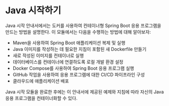 # Java 시작하기

Java 시작 안내서에서는 도커를 사용하여 컨테이너형 Spring Boot 응용 프로그램을 만드는 방법을 설명한다.
이 모듈에서는 다음을 수행하는 방법에 대해 알아보자:

- Maven을 사용하여 Spring Boot 애플리케이션 복제 및 실행
- Java 이미지를 작성하는 데 필요한 지침이 포함된 새 Dockerfile 만들기
- 새로 작성된 이미지를 컨테이너로 실행
- 데이터베이스를 컨테이너에 연결하도록 로컬 개발 환경 설정
- Docker Compose를 사용하여 Spring Boot 응용 프로그램 실행
- GitHub 작업을 사용하여 응용 프로그램에 대한 CI/CD 파이프라인 구성
- 클라우드에 애플리케이션 배포

Java 시작 모듈을 완료한 후에는 이 안내서에 제공된 예제와 지침에 따라 자신의 Java 응용 프로그램을
컨테이너화할 수 있다.